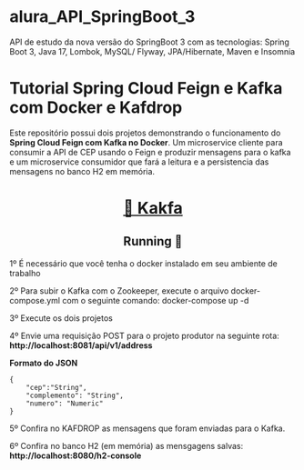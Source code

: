 # alura_API_SpringBoot_3
API de estudo da nova versão do SpringBoot 3 com as tecnologias: Spring Boot 3, Java 17, Lombok, MySQL/ Flyway, JPA/Hibernate, Maven e Insomnia

<h1 align="left"><strong>Tutorial Spring Cloud Feign e Kafka com Docker e Kafdrop</strong></h1>
<p align="left">Este repositório possui dois projetos demonstrando o funcionamento do <strong> Spring Cloud Feign com Kafka no Docker</strong>. Um microservice cliente para consumir a API de CEP
 usando o Feign e produzir mensagens para o kafka e um microservice consumidor que fará a leitura e a persistencia das mensagens no banco H2 em memória.</p>
<h1 align="center">
    <a href="https://kafka.apache.org/">🔗 Kakfa</a>
</h1>

<h2 align="center"> 
	Running 🚀
</h2>
<p align="left">1º É necessário que você tenha o docker instalado em seu ambiente de trabalho</p>
<p align="left">2º Para subir o Kafka com o Zookeeper, execute o arquivo docker-compose.yml com o seguinte comando: docker-compose up -d </p>
<p align="left">3º Execute os dois projetos</p>
<p align="left">4º Envie uma requisição POST para o projeto produtor na seguinte rota: <strong> http://localhost:8081/api/v1/address </strong></p>

<p><strong>Formato do JSON</strong></p>

	{
		"cep":"String", 
		"complemento": "String",
		"numero": "Numeric"
	}

<p align="left">5º Confira no KAFDROP as mensagens que foram enviadas para o Kafka. </p>
<p align="left">6º Confira no banco H2 (em memória) as mensgagens salvas: <strong> http://localhost:8080/h2-console</strong></p>
